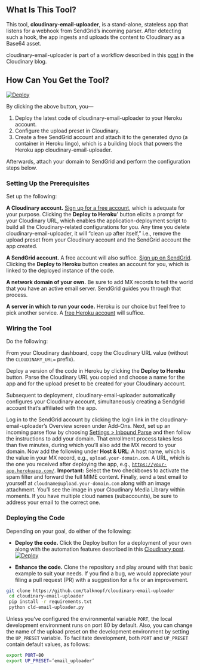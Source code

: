 ## What Is This Tool?
This tool, **cloudinary-email-uploader**, is a stand-alone, stateless app that listens for a webhook from SendGrid’s incoming parser. After detecting such a hook, the app ingests and uploads the content to Cloudinary as a Base64 asset.

cloudinary-email-uploader is part of a workflow described in this [post](https://cloudinary.com/blog/securely_uploading_images_to_cloudinary_by_email) in the Cloudinary blog.
## How Can You Get the Tool?

[![Deploy](https://www.herokucdn.com/deploy/button.svg)](https://heroku.com/deploy?template=https://github.com/talknopf/cloudinary-email-uploader)

By clicking the above button, you—

1. Deploy the latest code of cloudinary-email-uploader to your Heroku account.
2. Configure the upload preset in Cloudinary.
3. Create a free SendGrid account and attach it to the generated dyno (a container in Heroku lingo), which is a building block that powers the Heroku app cloudinary-email-uploader.

Afterwards, attach your domain to SendGrid and perform the configuration steps below.
### Setting Up the Prerequisites 
Set up the following:

**A Cloudinary account.** [Sign up for a free account](https://cloudinary.com/signup), which is adequate for your purpose. Clicking the **Deploy to Heroku**' button elicits a prompt for your Cloudinary URL, which enables the application-deployment script to build all the Cloudinary-related configurations for you. Any time you delete cloudinary-email-uploader, it will “clean up after itself,” i.e., remove the upload preset from your Cloudinary account and the SendGrid account the app created.

**A SendGrid account.** A free account will also suffice. [Sign up on SendGrid](https://signup.sendgrid.com/). Clicking the **Deploy to Heroku** button creates an account for you, which is linked to the deployed instance of the code.

**A network domain of your own.** Be sure to add MX records to tell the world that you have an active email server. SendGrid guides you through that process.

**A server in which to run your code.** Heroku is our choice but feel free to pick another service. A [free Heroku account](https://signup.heroku.com/) will suffice.

### Wiring the Tool

Do the following:

From your Cloudinary dashboard, copy the Cloudinary URL value (without the `CLOUDINARY_URL=` prefix).


Deploy a version of the code in Heroku by clicking the **Deploy to Heroku** button.
Parse the Cloudinary URL you copied and choose a name for the app and for the upload preset to be created for your Cloudinary account.

Subsequent to deployment, cloudinary-email-uploader automatically configures your Cloudinary account, simultaneously creating a Sendgrid account that’s affiliated with the app.


Log in to the SendGrid account by clicking the login link in the cloudinary-email-uploader’s Overview screen under Add-Ons. Next, set up an incoming parse flow by choosing [Settings > Inbound Parse](https://app.sendgrid.com/settings/parse) and then follow the instructions to add your domain.
That enrollment process takes less than five minutes, during which you’ll also add the MX record to your domain.
Now add the following under **Host & URL**:
A host name, which is the value in your MX record, e.g., `upload.your-domain.com`.
A URL, which is the one you received after deploying the app, e.g.,  [`https://your-app.herokuapp.com/`](https://your-app.herokuapp.com/). 
**Important:** Select the two checkboxes to activate the spam filter and forward the full MIME content.
Finally, send a test email to yourself at `cloudname@upload.your-domain.com` along with an image attachment. You’ll see the image in your Cloudinary Media Library within moments.
If you have multiple cloud names (subaccounts), be sure to address your email to the correct one.

### Deploying the Code
Depending on your goal, do either of the following:

* **Deploy the code.** Click the Deploy button for a deployment of your own along with the automation features described in this [Cloudinary post](https://cloudinary.com/blog/securely_uploading_images_to_cloudinary_by_email).
[![Deploy](https://www.herokucdn.com/deploy/button.svg)](https://heroku.com/deploy?template=https://github.com/talknopf/cloudinary-email-uploader) 
   
* **Enhance the code.** Clone the repository and play around with that basic example to suit your needs. If you find a bug, we would appreciate your filing a pull request (PR) with a suggestion for a fix or an improvement.


```bash
git clone https://github.com/talknopf/cloudinary-email-uploader
 cd cloudinary-email-uploader
 pip install -r requirements.txt
 python cld-email-uploader.py
```


Unless you’ve configured the environmental variable `PORT`, the local development environment runs on port 80 by default. Also, you can change the name of the upload preset on the development environment by setting the `UP_PRESET` variable. To facilitate development, both `PORT` and `UP_PRESET` contain default values, as follows:


``` bash
export PORT=80
export UP_PRESET=’email_uploader’
```
